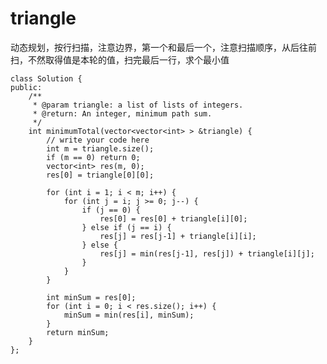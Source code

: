 # triangle

动态规划，按行扫描，注意边界，第一个和最后一个，注意扫描顺序，从后往前扫，不然取得值是本轮的值，扫完最后一行，求个最小值

    class Solution {
    public:
        /**
         * @param triangle: a list of lists of integers.
         * @return: An integer, minimum path sum.
         */
        int minimumTotal(vector<vector<int> > &triangle) {
            // write your code here
            int m = triangle.size();
            if (m == 0) return 0;
            vector<int> res(m, 0);
            res[0] = triangle[0][0];

            for (int i = 1; i < m; i++) {
                for (int j = i; j >= 0; j--) {
                    if (j == 0) {
                        res[0] = res[0] + triangle[i][0];
                    } else if (j == i) {
                        res[j] = res[j-1] + triangle[i][i];
                    } else {
                        res[j] = min(res[j-1], res[j]) + triangle[i][j];
                    }
                }
            }

            int minSum = res[0];
            for (int i = 0; i < res.size(); i++) {
                minSum = min(res[i], minSum);
            }
            return minSum;
        }
    };

